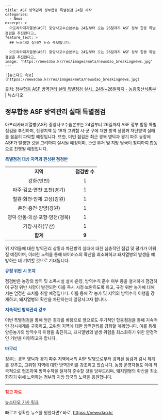     ---
    title: ASF 방역관리 정부합동 특별점검 24일 시작
    categories:
      - News
    excerpt: >
      아프리카돼지열병(ASF) 중앙사고수습본부는 24일부터 오는 26일까지 ASF 정부 합동 특별점검을 추진한다고…
    feature_text: >
      ## 뉴스다오 실시간 뉴스 속보입니다.
    
      아프리카돼지열병(ASF) 중앙사고수습본부는 24일부터 오는 26일까지 ASF 정부 합동 특별점검을 추진한다고…
    image: 'https://newsdao.kr/res/images/meta/newsdao_breakingnews.jpg'
    ---
    
    ![뉴스다오 속보](httpss://newsdao.kr/res/images/meta/newsdao_breakingnews.jpg)

<p>출처: <a href="httpss://newsdao.kr/3071" rel="dofollow">정부합동 ASF 방역관리 실태 특별점검 실시…24일~26일까지 - 농림축산식품부</a> | 뉴스다오</p>

<h2 data-ke-size="size26">정부합동 ASF 방역관리 실태 특별점검</h2>

<p data-ke-size="size16">아프리카돼지열병(ASF) 중앙사고수습본부는 24일부터 26일까지 ASF 정부 합동 특별점검을 추진하며, 접경지역 등 19개 고위험 시·군·구에 대한 방역 상황과 차단방역 실태를 꼼꼼히 파악할 예정입니다. 또한, 이번 점검은 최근 경북 영덕과 경기 파주 농장에 ASF가 발생한 것을 고려하여 실시될 예정이며, 관련 부처 및 지방 당국이 참여하여 합동으로 진행될 예정입니다.</p>

<p data-ke-size="size16"><b><span style="color: #1a5490;">특별점검 대상 지역과 편성된 점검반</span></b></p>

<table>
<tbody>
<tr>
<td style="text-align: center; height: 17px;"><b>지역</b></td>
<td style="text-align: center; height: 17px;"><b>점검반 수</b></td>
</tr>
<tr>
<td style="text-align: center; height: 17px;">강화(인천)</td>
<td style="text-align: center; height: 17px;">1</td>
</tr>
<tr>
<td style="text-align: center; height: 17px;">파주·김포·연천·포천(경기)</td>
<td style="text-align: center; height: 17px;">1</td>
</tr>
<tr>
<td style="text-align: center; height: 17px;">철원·화천·인제·고성(강원)</td>
<td style="text-align: center; height: 17px;">1</td>
</tr>
<tr>
<td style="text-align: center; height: 17px;">춘천·홍천·양양(강원)</td>
<td style="text-align: center; height: 17px;">1</td>
</tr>
<tr>
<td style="text-align: center; height: 17px;">영덕·안동·의성·포항·영천(경북)</td>
<td style="text-align: center; height: 17px;">1</td>
</tr>
<tr>
<td style="text-align: center; height: 17px;">기장·사하(부산)</td>
<td style="text-align: center; height: 17px;">1</td>
</tr>
<tr>
<td style="text-align: center; height: 17px;"><b>합계</b></td>
<td style="text-align: center; height: 17px;"><b>9</b></td>
</tr>
</tbody>
</table>

<p data-ke-size="size16">위 지역들에 대한 방역관리 상황과 차단방역 실태에 대한 심층적인 점검 및 평가가 이뤄질 예정이며, 이러한 노력을 통해 바이러스의 확산을 최소화하고 돼지열병의 발생을 예방하는 데 기여할 것으로 기대됩니다.</p>

<p data-ke-size="size16"><b><span style="color: #1a5490;">규정 위반 시 조치</span></b></p>

<p data-ke-size="size16">점검반은 농장의 방역 및 소독시설 설치·운영, 방역수칙 준수 여부 등을 철저하게 점검하여 규정 위반 사항이 발견되면 이를 즉시 시정·보완하도록 하고, 규정 위반 농가에 대해서는 엄정한 조치를 취할 예정입니다. 이를 통해 각 농가 및 지역의 방역수칙 이행을 강제하고, 돼지열병의 확산을 차단하는데 앞장서고자 합니다.</p>

<p data-ke-size="size16"><b><span style="color: #1a5490;">지속적인 방역관리 강조</span></b></p>

<p data-ke-size="size16">이번 특별점검을 통해 얻은 결과를 바탕으로 앞으로도 주기적인 합동점검을 통해 지속적인 감시체계를 구축하고, 고위험 지역에 대한 방역관리를 강화할 계획입니다. 이를 통해 양돈농가의 방역수칙 이행을 촉진하고, 돼지열병의 발생 위험을 최소화하기 위한 안정적인 기반을 마련하고자 합니다.</p>

<p data-ke-size="size16"><b><span style="color: #1a5490;">마무리</span></b></p>

<p data-ke-size="size16">정부는 경북 영덕과 경기 파주 지역에서의 ASF 발병으로부터 강화된 점검과 감시 체계를 갖추고, 고위험 지역에 대한 방역관리를 강조하고 있습니다. 농장 운영자들도 이에 적극적으로 협조하여 방역수칙을 철저히 준수할 것을 당부드리며, 돼지열병의 확산을 최소화하기 위해 노력하는 정부와 지방 당국의 노력을 응원합니다.</p>

<hr>

<p data-ke-size="size16"><b><span style="color: #ee2323;">참고 자료</span></b></p>
<p data-ke-size="size16"><a href="httpss://newsdao.kr/3071">뉴스다오 기사 링크</a></p> 

빠르고 정확한 뉴스를 원한다면? 바로, <a href="httpss://newsdao.kr" rel="dofollow">httpss://newsdao.kr</a>


    